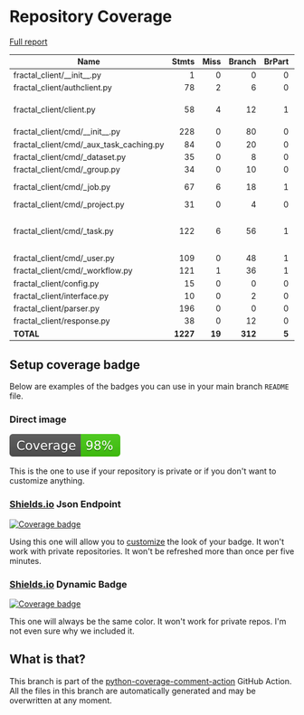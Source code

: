# Repository Coverage

[Full report](https://htmlpreview.github.io/?https://github.com/fractal-analytics-platform/fractal-client/blob/python-coverage-comment-action-data/htmlcov/index.html)

| Name                                        |    Stmts |     Miss |   Branch |   BrPart |   Cover |   Missing |
|-------------------------------------------- | -------: | -------: | -------: | -------: | ------: | --------: |
| fractal\_client/\_\_init\_\_.py             |        1 |        0 |        0 |        0 |    100% |           |
| fractal\_client/authclient.py               |       78 |        2 |        6 |        0 |     98% |     82-83 |
| fractal\_client/client.py                   |       58 |        4 |       12 |        1 |     93% |132-134, 138 |
| fractal\_client/cmd/\_\_init\_\_.py         |      228 |        0 |       80 |        0 |    100% |           |
| fractal\_client/cmd/\_aux\_task\_caching.py |       84 |        0 |       20 |        0 |    100% |           |
| fractal\_client/cmd/\_dataset.py            |       35 |        0 |        8 |        0 |    100% |           |
| fractal\_client/cmd/\_group.py              |       34 |        0 |       10 |        0 |    100% |           |
| fractal\_client/cmd/\_job.py                |       67 |        6 |       18 |        1 |     92% |82-93, 121 |
| fractal\_client/cmd/\_project.py            |       31 |        0 |        4 |        0 |    100% |           |
| fractal\_client/cmd/\_task.py               |      122 |        6 |       56 |        1 |     95% |229-233, 242-244 |
| fractal\_client/cmd/\_user.py               |      109 |        0 |       48 |        1 |     99% |    43->52 |
| fractal\_client/cmd/\_workflow.py           |      121 |        1 |       36 |        1 |     99% |        97 |
| fractal\_client/config.py                   |       15 |        0 |        0 |        0 |    100% |           |
| fractal\_client/interface.py                |       10 |        0 |        2 |        0 |    100% |           |
| fractal\_client/parser.py                   |      196 |        0 |        0 |        0 |    100% |           |
| fractal\_client/response.py                 |       38 |        0 |       12 |        0 |    100% |           |
|                                   **TOTAL** | **1227** |   **19** |  **312** |    **5** | **98%** |           |


## Setup coverage badge

Below are examples of the badges you can use in your main branch `README` file.

### Direct image

[![Coverage badge](https://raw.githubusercontent.com/fractal-analytics-platform/fractal-client/python-coverage-comment-action-data/badge.svg)](https://htmlpreview.github.io/?https://github.com/fractal-analytics-platform/fractal-client/blob/python-coverage-comment-action-data/htmlcov/index.html)

This is the one to use if your repository is private or if you don't want to customize anything.

### [Shields.io](https://shields.io) Json Endpoint

[![Coverage badge](https://img.shields.io/endpoint?url=https://raw.githubusercontent.com/fractal-analytics-platform/fractal-client/python-coverage-comment-action-data/endpoint.json)](https://htmlpreview.github.io/?https://github.com/fractal-analytics-platform/fractal-client/blob/python-coverage-comment-action-data/htmlcov/index.html)

Using this one will allow you to [customize](https://shields.io/endpoint) the look of your badge.
It won't work with private repositories. It won't be refreshed more than once per five minutes.

### [Shields.io](https://shields.io) Dynamic Badge

[![Coverage badge](https://img.shields.io/badge/dynamic/json?color=brightgreen&label=coverage&query=%24.message&url=https%3A%2F%2Fraw.githubusercontent.com%2Ffractal-analytics-platform%2Ffractal-client%2Fpython-coverage-comment-action-data%2Fendpoint.json)](https://htmlpreview.github.io/?https://github.com/fractal-analytics-platform/fractal-client/blob/python-coverage-comment-action-data/htmlcov/index.html)

This one will always be the same color. It won't work for private repos. I'm not even sure why we included it.

## What is that?

This branch is part of the
[python-coverage-comment-action](https://github.com/marketplace/actions/python-coverage-comment)
GitHub Action. All the files in this branch are automatically generated and may be
overwritten at any moment.